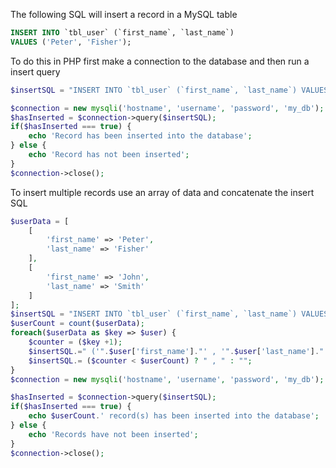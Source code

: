 The following SQL will insert a record in a MySQL table

```sql
INSERT INTO `tbl_user` (`first_name`, `last_name`)
VALUES ('Peter', 'Fisher');
```

To do this in PHP first make a connection to the database and then run a insert query

```php
$insertSQL = "INSERT INTO `tbl_user` (`first_name`, `last_name`) VALUES ('Peter', 'Fisher')";

$connection = new mysqli('hostname', 'username', 'password', 'my_db');
$hasInserted = $connection->query($insertSQL);
if($hasInserted === true) {
    echo 'Record has been inserted into the database';
} else {
    echo 'Record has not been inserted';
}
$connection->close();
```

To insert multiple records use an array of data and concatenate the insert SQL

```php
$userData = [
    [
        'first_name' => 'Peter',
        'last_name' => 'Fisher'
    ],
    [
        'first_name' => 'John',
        'last_name' => 'Smith'
    ]
];
$insertSQL = "INSERT INTO `tbl_user` (`first_name`, `last_name`) VALUES ";
$userCount = count($userData);
foreach($userData as $key => $user) {
    $counter = ($key +1);
    $insertSQL.=" ('".$user['first_name']."' , '".$user['last_name']."') ";
    $insertSQL.= ($counter < $userCount) ? " , " : "";
}
$connection = new mysqli('hostname', 'username', 'password', 'my_db');

$hasInserted = $connection->query($insertSQL);
if($hasInserted === true) {
    echo $userCount.' record(s) has been inserted into the database';
} else {
    echo 'Records have not been inserted';
}
$connection->close();
```
